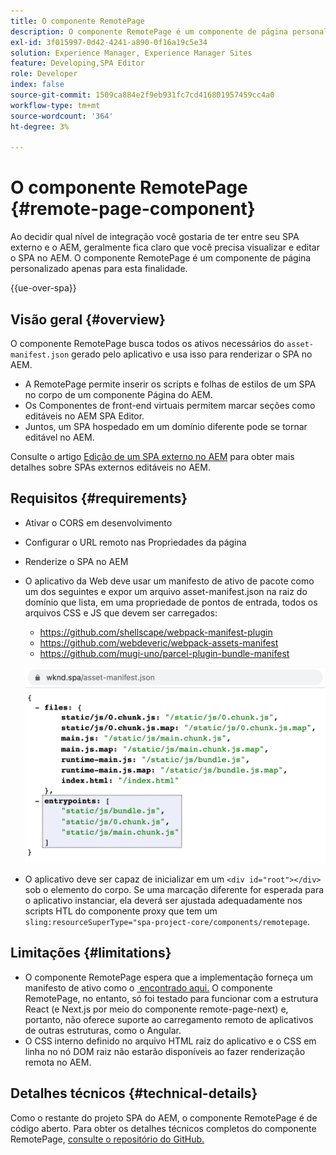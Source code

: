 ```yaml
---
title: O componente RemotePage
description: O componente RemotePage é um componente de página personalizado para editar o React SPA remoto no AEM.
exl-id: 3f015997-0d42-4241-a890-0f16a19c5e34
solution: Experience Manager, Experience Manager Sites
feature: Developing,SPA Editor
role: Developer
index: false
source-git-commit: 1509ca884e2f9eb931fc7cd416801957459cc4a0
workflow-type: tm+mt
source-wordcount: '364'
ht-degree: 3%

---
```



# O componente RemotePage {#remote-page-component}

Ao decidir qual nível de integração você gostaria de ter entre seu SPA externo e o AEM, geralmente fica claro que você precisa visualizar e editar o SPA no AEM. O componente RemotePage é um componente de página personalizado apenas para esta finalidade.

{{ue-over-spa}}

## Visão geral {#overview}

O componente RemotePage busca todos os ativos necessários do `asset-manifest.json` gerado pelo aplicativo e usa isso para renderizar o SPA no AEM.

* A RemotePage permite inserir os scripts e folhas de estilos de um SPA no corpo de um componente Página do AEM.
* Os Componentes de front-end virtuais permitem marcar seções como editáveis no AEM SPA Editor.
* Juntos, um SPA hospedado em um domínio diferente pode se tornar editável no AEM.

Consulte o artigo [Edição de um SPA externo no AEM](spa-edit-external.md) para obter mais detalhes sobre SPAs externos editáveis no AEM.

## Requisitos {#requirements}

* Ativar o CORS em desenvolvimento
* Configurar o URL remoto nas Propriedades da página
* Renderize o SPA no AEM
* O aplicativo da Web deve usar um manifesto de ativo de pacote como um dos seguintes e expor um arquivo asset-manifest.json na raiz do domínio que lista, em uma propriedade de pontos de entrada, todos os arquivos CSS e JS que devem ser carregados:
   * https://github.com/shellscape/webpack-manifest-plugin
   * https://github.com/webdeveric/webpack-assets-manifest
   * https://github.com/mugi-uno/parcel-plugin-bundle-manifest

  ![Pontos de entrada](assets/asset-manifest-entrypoints.png)

* O aplicativo deve ser capaz de inicializar em um `<div id="root"></div>` sob o elemento do corpo. Se uma marcação diferente for esperada para o aplicativo instanciar, ela deverá ser ajustada adequadamente nos scripts HTL do componente proxy que tem um `sling:resourceSuperType="spa-project-core/components/remotepage`.

## Limitações {#limitations}

* O componente RemotePage espera que a implementação forneça um manifesto de ativo como o [&#x200B; encontrado aqui.](https://github.com/shellscape/webpack-manifest-plugin) O componente RemotePage, no entanto, só foi testado para funcionar com a estrutura React (e Next.js por meio do componente remote-page-next) e, portanto, não oferece suporte ao carregamento remoto de aplicativos de outras estruturas, como o Angular.
* O CSS interno definido no arquivo HTML raiz do aplicativo e o CSS em linha no nó DOM raiz não estarão disponíveis ao fazer renderização remota no AEM.

## Detalhes técnicos {#technical-details}

Como o restante do projeto SPA do AEM, o componente RemotePage é de código aberto. Para obter os detalhes técnicos completos do componente RemotePage, [consulte o repositório do GitHub.](https://github.com/adobe/aem-spa-project-core/tree/master/ui.apps/src/main/content/jcr_root/apps/spa-project-core/components/remotepage)
